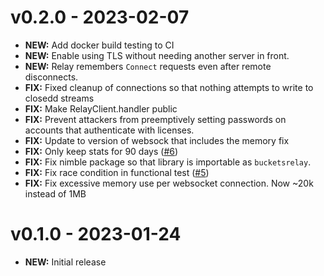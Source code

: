# v0.2.0 - 2023-02-07

- **NEW:** Add docker build testing to CI
- **NEW:** Enable using TLS without needing another server in front.
- **NEW:** Relay remembers `Connect` requests even after remote disconnects.
- **FIX:** Fixed cleanup of connections so that nothing attempts to write to closedd streams
- **FIX:** Make RelayClient.handler public
- **FIX:** Prevent attackers from preemptively setting passwords on accounts that authenticate with licenses.
- **FIX:** Update to version of websock that includes the memory fix
- **FIX:** Only keep stats for 90 days ([#6](https://github.com/buckets/relay/issues/6))
- **FIX:** Fix nimble package so that library is importable as `bucketsrelay`.
- **FIX:** Fix race condition in functional test ([#5](https://github.com/buckets/relay/issues/5))
- **FIX:** Fix excessive memory use per websocket connection. Now ~20k instead of 1MB

# v0.1.0 - 2023-01-24

- **NEW:** Initial release


